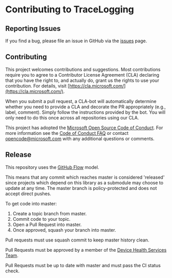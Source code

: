 # Contributing to TraceLogging

## Reporting Issues

If you find a bug, please file an issue in GitHub via the [issues](https://github.com/Microsoft/TraceLogging/issues) page.

## Contributing

This project welcomes contributions and suggestions. Most contributions require you to
agree to a Contributor License Agreement (CLA) declaring that you have the right to,
and actually do, grant us the rights to use your contribution. For details, visit
[https://cla.microsoft.com/](https://cla.microsoft.com/).

When you submit a pull request, a CLA-bot will automatically determine whether you need
to provide a CLA and decorate the PR appropriately (e.g., label, comment). Simply follow the
instructions provided by the bot. You will only need to do this once across all repositories using our CLA.

This project has adopted the [Microsoft Open Source Code of Conduct](https://opensource.microsoft.com/codeofconduct/).
For more information see the [Code of Conduct FAQ](https://opensource.microsoft.com/codeofconduct/faq/)
or contact [opencode@microsoft.com](mailto:opencode@microsoft.com) with any additional questions or comments.

## Release

This repository uses the [GitHub Flow](https://guides.github.com/introduction/flow/) model.

This means that any commit which reaches master is considered 'released' since projects which depend on this library as a submodule may choose to update at any time. The master branch is policy-protected and does not accept direct pushes.

To get code into master:

1. Create a topic branch from master.
2. Commit code to your topic.
3. Open a Pull Request into master.
4. Once approved, squash your branch into master.

Pull requests must use squash commit to keep master history clean.

Pull Requests must be approved by a member of the [Device Health Services Team](https://github.com/orgs/microsoft/teams/device-health-services-team).

Pull Requests must be up to date with master and must pass the CI status check.
